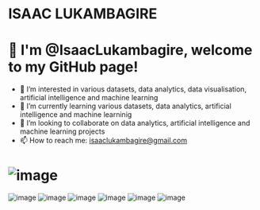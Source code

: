 # ISAAC LUKAMBAGIRE 

# 👋 I'm @IsaacLukambagire, welcome to my GitHub page!
- 👀 I’m interested in various datasets, data analytics, data visualisation, artificial intelligence and machine learning 
- 🌱 I’m currently learning various datasets, data analytics, artificial intelligence and machine learninig 
- 💞️ I’m looking to collaborate on data analytics, artificial intelligence and machine learning projects
- 📫 How to reach me: isaaclukambagire@gmail.com

<!---
IsaacLukambagire/IsaacLukambagire is a ✨ special ✨ repository because its `README.md` (this file) appears on your GitHub profile.
You can click the Preview link to take a look at your changes.
--->
# ![image](https://github.com/IsaacLukambagire/IsaacLukambagire/assets/135164216/ba6fac6e-ec6a-4496-a429-7df20d21a421)
![image](https://github.com/IsaacLukambagire/IsaacLukambagire/assets/135164216/1013a4f2-e13b-4681-ba49-f91f0873d74b)
![image](https://github.com/IsaacLukambagire/IsaacLukambagire/assets/135164216/9950eaf3-8874-4ed3-bc95-45ca142b8dce)
![image](https://github.com/IsaacLukambagire/IsaacLukambagire/assets/135164216/550ff947-b722-4ef8-9f86-89233670e771)
![image](https://github.com/IsaacLukambagire/IsaacLukambagire/assets/135164216/6ef3068b-6067-411e-9ed0-55a55576da8f)
![image](https://github.com/IsaacLukambagire/IsaacLukambagire/assets/135164216/42aed050-1850-4dd1-b8c9-1046d1bfcac2)
![image](https://github.com/IsaacLukambagire/IsaacLukambagire/assets/135164216/1a799d24-25c7-40fd-bffa-4fa01d085fbc)



